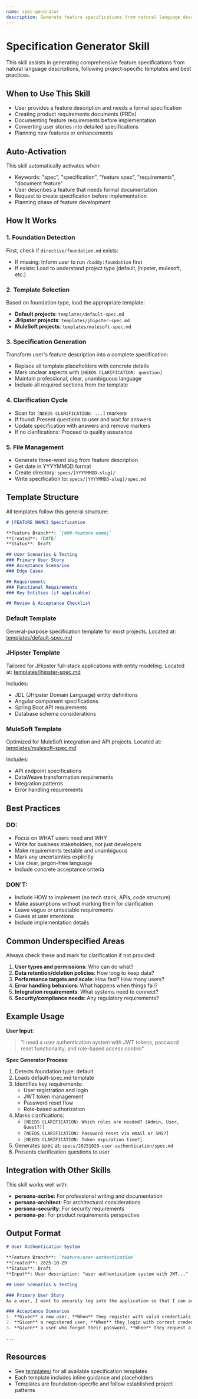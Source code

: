 ```yaml
---
name: spec-generator
description: Generate feature specifications from natural language descriptions. Use when user requests a specification, mentions "spec", "specification", or needs to document feature requirements before implementation. Auto-activates for specification creation tasks.
---
```


# Specification Generator Skill

This skill assists in generating comprehensive feature specifications from natural language descriptions, following project-specific templates and best practices.

## When to Use This Skill

- User provides a feature description and needs a formal specification
- Creating product requirements documents (PRDs)
- Documenting feature requirements before implementation
- Converting user stories into detailed specifications
- Planning new features or enhancements

## Auto-Activation

This skill automatically activates when:
- Keywords: "spec", "specification", "feature spec", "requirements", "document feature"
- User describes a feature that needs formal documentation
- Request to create specification before implementation
- Planning phase of feature development

## How It Works

### 1. Foundation Detection
First, check if `directive/foundation.md` exists:
- If missing: Inform user to run `/buddy:foundation` first
- If exists: Load to understand project type (default, jhipster, mulesoft, etc.)

### 2. Template Selection
Based on foundation type, load the appropriate template:
- **Default projects**: `templates/default-spec.md`
- **JHipster projects**: `templates/jhipster-spec.md`
- **MuleSoft projects**: `templates/mulesoft-spec.md`

### 3. Specification Generation
Transform user's feature description into a complete specification:
- Replace all template placeholders with concrete details
- Mark unclear aspects with `[NEEDS CLARIFICATION: question]`
- Maintain professional, clear, unambiguous language
- Include all required sections from the template

### 4. Clarification Cycle
- Scan for `[NEEDS CLARIFICATION: ...]` markers
- If found: Present questions to user and wait for answers
- Update specification with answers and remove markers
- If no clarifications: Proceed to quality assurance

### 5. File Management
- Generate three-word slug from feature description
- Get date in YYYYMMDD format
- Create directory: `specs/[YYYYMMDD-slug]/`
- Write specification to: `specs/[YYYYMMDD-slug]/spec.md`

## Template Structure

All templates follow this general structure:

```markdown
# [FEATURE NAME] Specification

**Feature Branch**: `[###-feature-name]`
**Created**: [DATE]
**Status**: Draft

## User Scenarios & Testing
### Primary User Story
### Acceptance Scenarios
### Edge Cases

## Requirements
### Functional Requirements
### Key Entities (if applicable)

## Review & Acceptance Checklist
```

### Default Template
General-purpose specification template for most projects.
Located at: [templates/default-spec.md](templates/default-spec.md)

### JHipster Template
Tailored for JHipster full-stack applications with entity modeling.
Located at: [templates/jhipster-spec.md](templates/jhipster-spec.md)

Includes:
- JDL (JHipster Domain Language) entity definitions
- Angular component specifications
- Spring Boot API requirements
- Database schema considerations

### MuleSoft Template
Optimized for MuleSoft integration and API projects.
Located at: [templates/mulesoft-spec.md](templates/mulesoft-spec.md)

Includes:
- API endpoint specifications
- DataWeave transformation requirements
- Integration patterns
- Error handling requirements

## Best Practices

### DO:
- Focus on WHAT users need and WHY
- Write for business stakeholders, not just developers
- Make requirements testable and unambiguous
- Mark any uncertainties explicitly
- Use clear, jargon-free language
- Include concrete acceptance criteria

### DON'T:
- Include HOW to implement (no tech stack, APIs, code structure)
- Make assumptions without marking them for clarification
- Leave vague or untestable requirements
- Guess at user intentions
- Include implementation details

## Common Underspecified Areas

Always check these and mark for clarification if not provided:
1. **User types and permissions**: Who can do what?
2. **Data retention/deletion policies**: How long to keep data?
3. **Performance targets and scale**: How fast? How many users?
4. **Error handling behaviors**: What happens when things fail?
5. **Integration requirements**: What systems need to connect?
6. **Security/compliance needs**: Any regulatory requirements?

## Example Usage

**User Input**:
> "I need a user authentication system with JWT tokens, password reset functionality, and role-based access control"

**Spec Generator Process**:
1. Detects foundation type: default
2. Loads default-spec.md template
3. Identifies key requirements:
   - User registration and login
   - JWT token management
   - Password reset flow
   - Role-based authorization
4. Marks clarifications:
   - `[NEEDS CLARIFICATION: Which roles are needed? (Admin, User, Guest?)]`
   - `[NEEDS CLARIFICATION: Password reset via email or SMS?]`
   - `[NEEDS CLARIFICATION: Token expiration time?]`
5. Generates spec at: `specs/20251029-user-authentication/spec.md`
6. Presents clarification questions to user

## Integration with Other Skills

This skill works well with:
- **persona-scribe**: For professional writing and documentation
- **persona-architect**: For architectural considerations
- **persona-security**: For security requirements
- **persona-po**: For product requirements perspective

## Output Format

```markdown
# User Authentication System

**Feature Branch**: `feature/user-authentication`
**Created**: 2025-10-29
**Status**: Draft
**Input**: User description: "user authentication system with JWT..."

## User Scenarios & Testing

### Primary User Story
As a user, I want to securely log into the application so that I can access my personalized content and features.

### Acceptance Scenarios
1. **Given** a new user, **When** they register with valid credentials, **Then** their account is created and they receive a confirmation
2. **Given** a registered user, **When** they login with correct credentials, **Then** they receive a JWT token and access to the application
3. **Given** a user who forgot their password, **When** they request a password reset, **Then** they receive reset instructions [NEEDS CLARIFICATION: via email or SMS?]

...
```

## Resources

- See [templates/](templates/) for all available specification templates
- Each template includes inline guidance and placeholders
- Templates are foundation-specific and follow established project patterns
